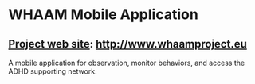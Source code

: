 WHAAM Mobile Application
=======

[Project web site](http://www.whaamproject.eu): http://www.whaamproject.eu
-----------

A mobile application for observation, monitor behaviors, and access the ADHD supporting network.